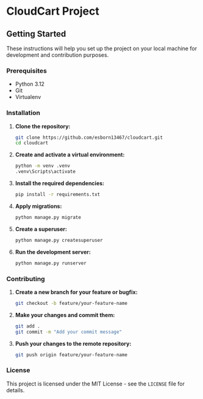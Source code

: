 # CloudCart Project

## Getting Started

These instructions will help you set up the project on your local machine for development and contribution purposes.

### Prerequisites

- Python 3.12
- Git
- Virtualenv

### Installation

1. **Clone the repository:**

   ```bash
   git clone https://github.com/esborn13467/cloudcart.git
   cd cloudcart
   ```

2. **Create and activate a virtual environment:**

   ```bash
   python -m venv .venv
   .venv\Scripts\activate
   ```

3. **Install the required dependencies:**

   ```bash
   pip install -r requirements.txt
   ```

4. **Apply migrations:**

   ```bash
   python manage.py migrate
   ```

5. **Create a superuser:**

   ```bash
   python manage.py createsuperuser
   ```

6. **Run the development server:**

   ```bash
   python manage.py runserver
   ```

### Contributing

1. **Create a new branch for your feature or bugfix:**

   ```bash
   git checkout -b feature/your-feature-name
   ```

2. **Make your changes and commit them:**

   ```bash
   git add .
   git commit -m "Add your commit message"
   ```

3. **Push your changes to the remote repository:**

   ```bash
   git push origin feature/your-feature-name
   ```

### License

This project is licensed under the MIT License - see the `LICENSE` file for details.